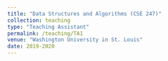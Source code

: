 ```yaml
---
title: "Data Structures and Algorithms (CSE 247)"
collection: teaching
type: "Teaching Assistant"
permalink: /teaching/TA1
venue: "Washington University in St. Louis"
date: 2019-2020
---
```

